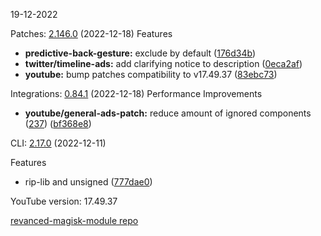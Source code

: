 19-12-2022

Patches:   [2.146.0](https://github.com/revanced/revanced-patches/compare/v2.145.0...v2.146.0) (2022-12-18)
 Features
* **predictive-back-gesture:** exclude by default ([176d34b](https://github.com/revanced/revanced-patches/commit/176d34b2ff92d0eb627dad86ad87f559df3db815))
* **twitter/timeline-ads:** add clarifying notice to description ([0eca2af](https://github.com/revanced/revanced-patches/commit/0eca2af1a4a688903c61ff6469ffea90c60f06a6))
* **youtube:** bump patches compatibility to v17.49.37 ([83ebc73](https://github.com/revanced/revanced-patches/commit/83ebc731130d3d216ac4b815382d8f13548cf665))

Integrations:   [0.84.1](https://github.com/revanced/revanced-integrations/compare/v0.84.0...v0.84.1) (2022-12-18)
 Performance Improvements
* **youtube/general-ads-patch:** reduce amount of ignored components ([237](https://github.com/revanced/revanced-integrations/issues/237)) ([bf368e8](https://github.com/revanced/revanced-integrations/commit/bf368e8dd49a91ba1d7a1df66344f77d8b788072))

CLI:   [2.17.0](https://github.com/j-hc/revanced-cli/compare/v2.16.1...v2.17.0) (2022-12-11)


 Features

* rip-lib and unsigned ([777dae0](https://github.com/j-hc/revanced-cli/commit/777dae06c11d4585d3643439ec69fcecc026e6b9))





YouTube version: 17.49.37

[revanced-magisk-module repo](https://github.com/vuongvan/magisk-module)
